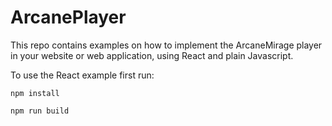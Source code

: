 # ArcanePlayer

This repo contains examples on how to implement the ArcaneMirage player in your website or web application, using React and plain Javascript.

To use the React example first run: 

`npm install`

`npm run build`